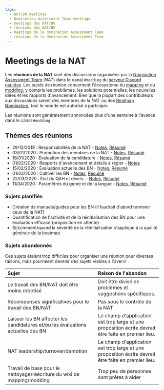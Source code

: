 ```yaml
---
tags:
  - NAT/BN meetings
  - Nomination Assessment Team meetings
  - meetings des NAT/BN
  - réunions des NAT/BN
  - meetings de la Nomination Assessment Team
  - réunions de la Nomination Assessment Team
---
```


# Meetings de la NAT

Les **réunions de la NAT** sont des discussions organisées par la [Nomination Assessment Team](/wiki/People/The_Team/Nomination_Assessment_Team) (*NAT*) dans le canal `#modding` du [serveur Discord osu!dev](/wiki/Community/osu!dev_Discord_server). Les sujets de réunion concernent l'écosystème du [mapping](/wiki/Beatmapping) et du [modding](/wiki/Modding), y compris les problèmes, les solutions potentielles, les nouvelles idées et les rapports d'avancement. Bien que la plupart des contributeurs aux discussions soient des membres de la NAT ou des [Beatmap Nominators](/wiki/People/The_Team/Beatmap_Nominators), tout le monde est autorisé à participer.

Les réunions sont généralement annoncées plus d'une semaine à l'avance dans le canal `#modding`.

## Thèmes des réunions

- 29/12/2019 : Responsabilités de la NAT - [Notes](https://docs.google.com/document/d/1THKiYwiRBY-7PW__itoDrpUVeH7cmr5_QNtNMlkbNNs/edit?usp=sharing), [Résumé](https://osu.ppy.sh/community/forums/topics/1006014)
- 03/01/2020 : Promotion des membres de la NAT - [Notes](https://docs.google.com/document/d/1y3MAKp10Y-pAGDXqFIl9rKcd_Ym3WF3CjtDxPtY0-1k/edit?usp=sharing), [Résumé](https://osu.ppy.sh/community/forums/topics/1006119)
- 18/01/2020 : Évaluation de la candidature - [Notes](https://docs.google.com/document/d/1Q2MdQKEcCTXS7hYoFgmm9pPW8vcz4Wc_qCphTp8Bmlw/edit?usp=sharing), [Résumé](https://osu.ppy.sh/community/forums/topics/1012519)
- 01/02/2020 : Rapports d'avancement et détails à régler - [Notes](https://docs.google.com/document/d/1grwhfegjiFhb52oEZZB5v5ryN0kKGX6X0n8X6zSLxco/edit?usp=sharing)
- 15/02/2020 : Évaluation actuelle des BN - [Notes](https://docs.google.com/document/d/1Zu_FFHG6nzMniCOzveNlxPEv2dx8xkoi95s5UEaNRkg/edit?usp=sharing), [Résumé](https://osu.ppy.sh/community/forums/topics/1023943)
- 01/03/2020 : Cultiver les BN - [Notes](https://docs.google.com/document/d/12OCLF33v5-Z7a3pZ39IdrQXGrvPf6IkGyq0AUKDo9ZA/edit), [Résumé](https://osu.ppy.sh/community/forums/topics/1040487)
- 22/03/2020 : État du QAH et divers. - [Notes](https://docs.google.com/document/d/1yZwXXT8OSU1HsLw-oobE-7MKlq-PZ5uggnTN33kPxaE/edit?usp=sharing), [Résumé](https://osu.ppy.sh/community/forums/topics/1040456)
- 11/04/2020 : Paramètres du genre et de la langue - [Notes](https://docs.google.com/document/d/13eCGWJuQ8hxdBTfqXoVgGhMBFwSZvaMZTuR1gK6lHtw/edit?usp=sharing), [Résumé](https://osu.ppy.sh/community/forums/topics/1059659)

### Sujets planifiés

- Création de manuels/guides pour les BN (il faudrait d'abord terminer ceux de la NAT)
- Quantification de l'activité et de la réinitialisation des BN pour une évaluation efficace (proposition en attente)
- Si/comment/quand la sévérité de la réinitialisation s'applique à la qualité générale de la beatmap.

### Sujets abandonnés

Ces sujets étaient trop difficiles pour organiser une réunion pour diverses raisons, mais pourraient devenir des sujets viables à l'avenir :

| Sujet | Raison de l'abandon |
| :-- | :-- |
| Le travail des BN/NAT doit être moins robotisé | Doit être divisé en problèmes et suggestions spécifiques. |
| Récompenses significatives pour le travail des BN/NAT | Pas sous le contrôle de la NAT |
| Laisser les BN affecter les candidatures et/ou les évaluations actuelles des BN | Le champ d'application est trop large et une proposition écrite devrait être faite en premier lieu. |
| NAT leadership/turnover/demotion | Le champ d'application est trop large et une proposition écrite devrait être faite en premier lieu. |
| Travail de base pour le nettoyage/réécriture du wiki de mapping/modding | Trop peu de personnes sont prêtes à aider |
